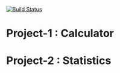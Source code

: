 [![Build Status](https://travis-ci.com/Jeniloza/project-1.svg?branch=master)](https://travis-ci.com/github/Jeniloza/project-1)

# Project-1 : Calculator

# Project-2 : Statistics
